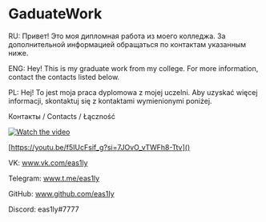# GaduateWork

RU: Привет! Это моя дипломная работа из моего колледжа. За дополнительной информацией обращаться по контактам указанным ниже. 

ENG: Hey! This is my graduate work from my college. For more information, contact the contacts listed below.

PL: Hej! To jest moja praca dyplomowa z mojej uczelni. Aby uzyskać więcej informacji, skontaktuj się z kontaktami wymienionymi poniżej.

Контакты / Contacts / Łączność

[![Watch the video](https://i.postimg.cc/GtyV2HrZ/2024-06-18-153744.png)]([https://youtu.be/vt5fpE0bzSY](https://youtu.be/f5IUcFsif_g?si=7JOvO_vTWFh8-Ttv))

[https://youtu.be/f5IUcFsif_g?si=7JOvO_vTWFh8-Ttv]()

VK: www.vk.com/eas1ly

Telegram: www.t.me/eas1ly

GitHub: www.github.com/eas1Iy

Discord: eas1ly#7777
